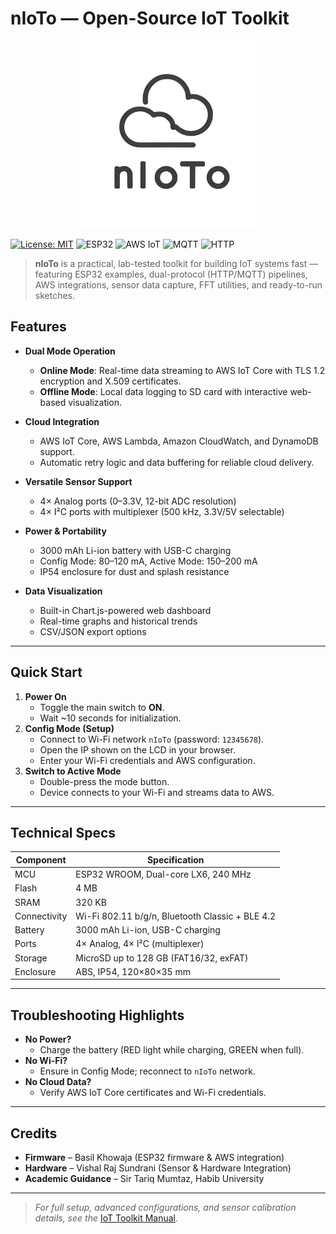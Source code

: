 # nIoTo — Open-Source IoT Toolkit
<p align="center">
  <img src="assets/logo_project_2.png" alt="nIoTo Logo" width="300">
</p>

[![License: MIT](https://img.shields.io/badge/License-MIT-yellow.svg)](LICENSE)
![ESP32](https://img.shields.io/badge/ESP32-Supported-blue)
![AWS IoT](https://img.shields.io/badge/AWS%20IoT-Integrated-orange)
![MQTT](https://img.shields.io/badge/Protocol-MQTT-green)
![HTTP](https://img.shields.io/badge/Protocol-HTTP-lightgrey)

> **nIoTo** is a practical, lab-tested toolkit for building IoT systems fast — featuring ESP32 examples, dual-protocol (HTTP/MQTT) pipelines, AWS integrations, sensor data capture, FFT utilities, and ready-to-run sketches.


## Features

- **Dual Mode Operation**
  - **Online Mode**: Real-time data streaming to AWS IoT Core with TLS 1.2 encryption and X.509 certificates.
  - **Offline Mode**: Local data logging to SD card with interactive web-based visualization.

- **Cloud Integration**
  - AWS IoT Core, AWS Lambda, Amazon CloudWatch, and DynamoDB support.
  - Automatic retry logic and data buffering for reliable cloud delivery.
  
- **Versatile Sensor Support**
  - 4× Analog ports (0–3.3V, 12-bit ADC resolution)
  - 4× I²C ports with multiplexer (500 kHz, 3.3V/5V selectable)
  
- **Power & Portability**
  - 3000 mAh Li-ion battery with USB-C charging
  - Config Mode: 80–120 mA, Active Mode: 150–200 mA
  - IP54 enclosure for dust and splash resistance

- **Data Visualization**
  - Built-in Chart.js-powered web dashboard
  - Real-time graphs and historical trends
  - CSV/JSON export options

---

## Quick Start

1. **Power On**
   - Toggle the main switch to **ON**.
   - Wait ~10 seconds for initialization.
2. **Config Mode (Setup)**
   - Connect to Wi-Fi network `nIoTo` (password: `12345678`).
   - Open the IP shown on the LCD in your browser.
   - Enter your Wi-Fi credentials and AWS configuration.
3. **Switch to Active Mode**
   - Double-press the mode button.
   - Device connects to your Wi-Fi and streams data to AWS.

---

## Technical Specs

| Component         | Specification                                         |
|-------------------|-------------------------------------------------------|
| MCU               | ESP32 WROOM, Dual-core LX6, 240 MHz                    |
| Flash             | 4 MB                                                   |
| SRAM              | 320 KB                                                 |
| Connectivity      | Wi-Fi 802.11 b/g/n, Bluetooth Classic + BLE 4.2        |
| Battery           | 3000 mAh Li-ion, USB-C charging                        |
| Ports             | 4× Analog, 4× I²C (multiplexer)                        |
| Storage           | MicroSD up to 128 GB (FAT16/32, exFAT)                  |
| Enclosure         | ABS, IP54, 120×80×35 mm                                 |

---

## Troubleshooting Highlights

- **No Power?**
  - Charge the battery (RED light while charging, GREEN when full).
- **No Wi-Fi?**
  - Ensure in Config Mode; reconnect to `nIoTo` network.
- **No Cloud Data?**
  - Verify AWS IoT Core certificates and Wi-Fi credentials.

---

## Credits

- **Firmware** – Basil Khowaja (ESP32 firmware & AWS integration)
- **Hardware** – Vishal Raj Sundrani (Sensor & Hardware Integration)
- **Academic Guidance** – Sir Tariq Mumtaz, Habib University

---

> _For full setup, advanced configurations, and sensor calibration details, see the_ [IoT Toolkit Manual](word%20IoT%20Toolkit%20Manual%20-%20AWS%20Cloud%20Integration.pdf).
